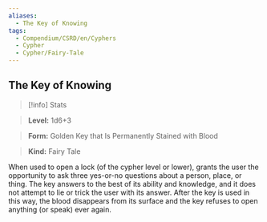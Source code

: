 ```yaml
---
aliases:
  - The Key of Knowing
tags:
  - Compendium/CSRD/en/Cyphers
  - Cypher
  - Cypher/Fairy-Tale
---
```

  
    
## The Key of Knowing    
>[!info] Stats    
> **Level:** 1d6+3    
> **Form:** Golden Key that Is Permanently Stained with Blood    
> **Kind:** Fairy Tale  
    
When used to open a lock (of the cypher level or lower), grants the user the opportunity to ask three yes-or-no questions about a person, place, or thing. The key answers to the best of its ability and knowledge, and it does not attempt to lie or trick the user with its answer. After the key is used in this way, the blood disappears from its surface and the key refuses to open anything (or speak) ever again.
